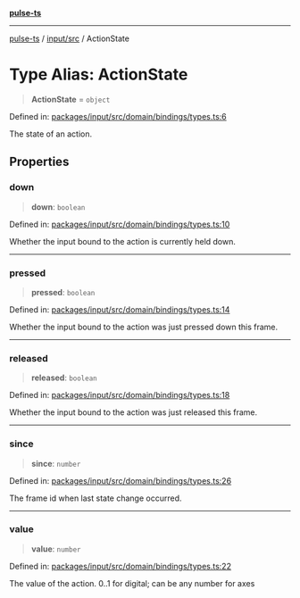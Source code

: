[**pulse-ts**](../../../README.md)

***

[pulse-ts](../../../README.md) / [input/src](../README.md) / ActionState

# Type Alias: ActionState

> **ActionState** = `object`

Defined in: [packages/input/src/domain/bindings/types.ts:6](https://github.com/jlehett/pulse-ts/blob/4869ef2c4af7bf37d31e2edd2d6d1ba148133fb2/packages/input/src/domain/bindings/types.ts#L6)

The state of an action.

## Properties

### down

> **down**: `boolean`

Defined in: [packages/input/src/domain/bindings/types.ts:10](https://github.com/jlehett/pulse-ts/blob/4869ef2c4af7bf37d31e2edd2d6d1ba148133fb2/packages/input/src/domain/bindings/types.ts#L10)

Whether the input bound to the action is currently held down.

***

### pressed

> **pressed**: `boolean`

Defined in: [packages/input/src/domain/bindings/types.ts:14](https://github.com/jlehett/pulse-ts/blob/4869ef2c4af7bf37d31e2edd2d6d1ba148133fb2/packages/input/src/domain/bindings/types.ts#L14)

Whether the input bound to the action was just pressed down this frame.

***

### released

> **released**: `boolean`

Defined in: [packages/input/src/domain/bindings/types.ts:18](https://github.com/jlehett/pulse-ts/blob/4869ef2c4af7bf37d31e2edd2d6d1ba148133fb2/packages/input/src/domain/bindings/types.ts#L18)

Whether the input bound to the action was just released this frame.

***

### since

> **since**: `number`

Defined in: [packages/input/src/domain/bindings/types.ts:26](https://github.com/jlehett/pulse-ts/blob/4869ef2c4af7bf37d31e2edd2d6d1ba148133fb2/packages/input/src/domain/bindings/types.ts#L26)

The frame id when last state change occurred.

***

### value

> **value**: `number`

Defined in: [packages/input/src/domain/bindings/types.ts:22](https://github.com/jlehett/pulse-ts/blob/4869ef2c4af7bf37d31e2edd2d6d1ba148133fb2/packages/input/src/domain/bindings/types.ts#L22)

The value of the action. 0..1 for digital; can be any number for axes
